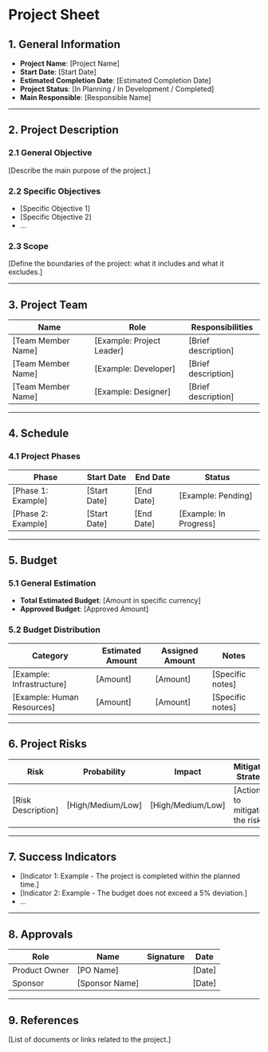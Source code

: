 
# **Project Sheet**

## **1. General Information**
- **Project Name**: [Project Name]
- **Start Date**: [Start Date]
- **Estimated Completion Date**: [Estimated Completion Date]
- **Project Status**: [In Planning / In Development / Completed]
- **Main Responsible**: [Responsible Name]

---

## **2. Project Description**
### **2.1 General Objective**
[Describe the main purpose of the project.]

### **2.2 Specific Objectives**
- [Specific Objective 1]
- [Specific Objective 2]
- ...

### **2.3 Scope**
[Define the boundaries of the project: what it includes and what it excludes.]

---

## **3. Project Team**
| Name                   | Role                       | Responsibilities                 |
|------------------------|----------------------------|----------------------------------|
| [Team Member Name]     | [Example: Project Leader]  | [Brief description]             |
| [Team Member Name]     | [Example: Developer]       | [Brief description]             |
| [Team Member Name]     | [Example: Designer]        | [Brief description]             |

---

## **4. Schedule**
### **4.1 Project Phases**
| Phase                  | Start Date    | End Date          | Status       |
|------------------------|---------------|-------------------|--------------|
| [Phase 1: Example]     | [Start Date]  | [End Date]        | [Example: Pending] |
| [Phase 2: Example]     | [Start Date]  | [End Date]        | [Example: In Progress] |

---

## **5. Budget**
### **5.1 General Estimation**
- **Total Estimated Budget**: [Amount in specific currency]
- **Approved Budget**: [Approved Amount]

### **5.2 Budget Distribution**
| Category               | Estimated Amount | Assigned Amount | Notes                             |
|------------------------|------------------|-----------------|-----------------------------------|
| [Example: Infrastructure] | [Amount]       | [Amount]        | [Specific notes]                  |
| [Example: Human Resources] | [Amount]       | [Amount]        | [Specific notes]                  |

---

## **6. Project Risks**
| Risk                  | Probability    | Impact          | Mitigation Strategy               |
|-----------------------|----------------|-----------------|-----------------------------------|
| [Risk Description]    | [High/Medium/Low] | [High/Medium/Low] | [Actions to mitigate the risk]    |

---

## **7. Success Indicators**
- [Indicator 1: Example - The project is completed within the planned time.]
- [Indicator 2: Example - The budget does not exceed a 5% deviation.]
- ...

---

## **8. Approvals**
| Role           | Name               | Signature      | Date        |
|-----------------|--------------------|----------------|-------------|
| Product Owner  | [PO Name]          |                | [Date]      |
| Sponsor        | [Sponsor Name]     |                | [Date]      |

---

## **9. References**
[List of documents or links related to the project.]

